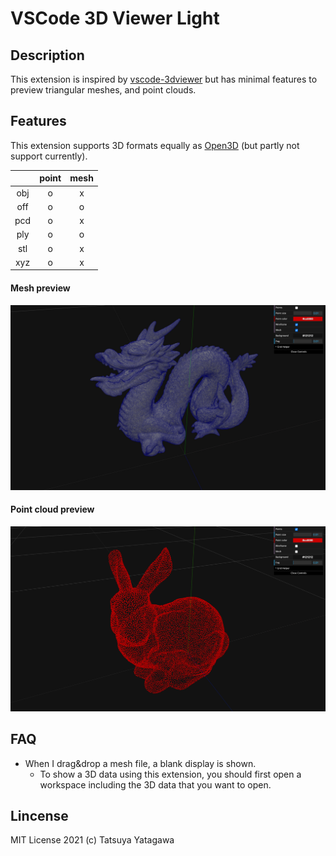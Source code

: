 # VSCode 3D Viewer Light

## Description

This extension is inspired by [vscode-3dviewer](https://github.com/stef-levesque/vscode-3dviewer) but has minimal features to preview triangular meshes, and point clouds.

## Features

This extension supports 3D formats equally as [Open3D](http://www.open3d.org/docs/0.9.0/tutorial/Basic/file_io.html) (but partly not support currently). 

|     | point | mesh |
|:---:|:-----:|:----:|
| obj | o | x |
| off | o | o |
| pcd | o | x |
| ply | o | o |
| stl | o | x |
| xyz | o | x |

#### Mesh preview

![mesh](images/mesh_preview.jpg)

#### Point cloud preview

![mesh](images/point_preview.jpg)

## FAQ

* When I drag&drop a mesh file, a blank display is shown.
    * To show a 3D data using this extension, you should first open a workspace including the 3D data that you want to open.

## Lincense

MIT License 2021 (c) Tatsuya Yatagawa
